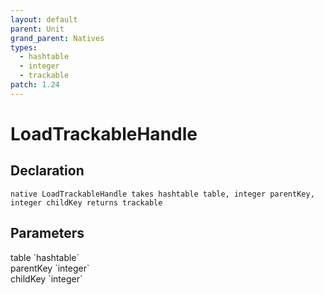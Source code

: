 ```yaml
---
layout: default
parent: Unit
grand_parent: Natives
types:
  - hashtable
  - integer
  - trackable
patch: 1.24
---
```


# LoadTrackableHandle

## Declaration

```
native LoadTrackableHandle takes hashtable table, integer parentKey, integer childKey returns trackable
```

## Parameters
<dl>
  <dt>table `hashtable`</dt>
  <dd></dd>

  <dt>parentKey `integer`</dt>
  <dd></dd>

  <dt>childKey `integer`</dt>
  <dd></dd>
</dl>